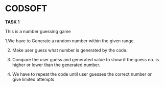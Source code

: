 # CODSOFT
**TASK 1**

This is a number guessing game

  1.We have to Generate a random number within the given range.

2. Make user guess what number is generated by the code.

3. Compare the user guess and generated value to show if the guess no. is higher or lower than the generated number.

4. We have to repeat the code until user guesses the correct number or give limited attempts


